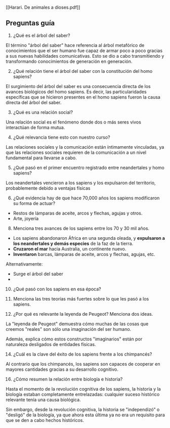 [[Harari. De animales a dioses.pdf]]

## Preguntas guía

1. ¿Qué es el árbol del saber?

El término "árbol del saber" hace referencia al árbol metafórico de conocimientos que el ser humano fue capaz de armar poco a poco gracias a sus nuevas habilidades comunicativas. Esto se dio a cabo transmitiendo y transformando conocimientos de generación en generación.

2. ¿Qué relación tiene el árbol del saber con la constitución del homo sapiens?  

El surgimiento del árbol del saber es una consecuencia directa de los avances biológicos del homo sapiens. Es decir, las particularidades específicas que se hicieron presentes en el homo sapiens fueron la causa directa del árbol del saber.

3. ¿Qué es una relación social?

Una relación social es el fenómeno donde dos o más seres vivos interactúan de forma mutua.

4. ¿Qué relevancia tiene esto con nuestro curso?  

Las relaciones sociales y la comunicación están íntimamente vinculadas, ya que las relaciones sociales requieren de la comunicación a un nivel fundamental para llevarse a cabo.

5. ¿Qué pasó en el primer encuentro registrado entre neandertales y homo sapiens?

Los neandertales vencieron a los sapiens y los expulsaron del territorio, probablemente debido a ventajas físicas

6. ¿Qué evidencia hay de que hace 70,000 años los sapiens modificaron su forma de actuar?

- Restos de lámparas de aceite, arcos y flechas, agujas y otros.
- Arte, joyería

8. Menciona tres avances de los sapiens entre los 70 y 30 mil años.

- Los sapiens abandonaron África en una segunda oleada, y **expulsaron a los neandertales y demás especies** de la faz de la tierra.
- **Cruzaron el mar** hacia Australia, un continente nuevo.
- **Inventaron** barcas, lámparas de aceite, arcos y flechas, agujas, etc.

Alternativamente:

- Surge el árbol del saber
- 

10. ¿Qué pasó con los sapiens en esa época?

11. Menciona las tres teorías más fuertes sobre lo que les pasó a los sapiens.

12. ¿Por qué es relevante la leyenda de Peugeot? Menciona dos ideas.

La "leyenda de Peugeot" demuestra cómo muchas de las cosas que creemos "reales" son sólo una imaginación del ser humano.

Además, explica cómo estos constructos "imaginarios" están por naturaleza desligados de entidades físicas.

14. ¿Cuál es la clave del éxito de los sapiens frente a los chimpancés?

Al contrario que los chimpancés, los sapiens son capaces de cooperar en mayores cantidades gracias a su desarrollo cognitivo.

16. ¿Cómo resumen la relación entre biología e historia?

Hasta el momento de la revolución cognitiva de los sapiens, la historia y la biología estaban completamente entrelazadas: cualquier suceso histórico relevante tenía una causa biológica.

Sin embargo, desde la revolución cognitiva, la historia se "independizó" o "desligó" de la biología, ya que ahora esta última ya no era un requisito para que se den a cabo hechos históricos.
